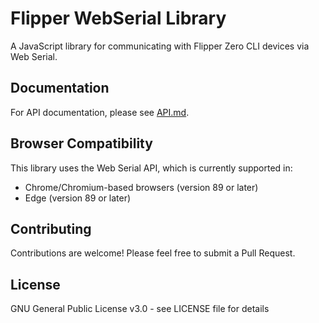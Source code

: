 # Flipper WebSerial Library

A JavaScript library for communicating with Flipper Zero CLI devices via Web Serial.

## Documentation

For API documentation, please see [API.md](API.md).

## Browser Compatibility

This library uses the Web Serial API, which is currently supported in:
- Chrome/Chromium-based browsers (version 89 or later)
- Edge (version 89 or later)

## Contributing

Contributions are welcome! Please feel free to submit a Pull Request.

## License

GNU General Public License v3.0 - see LICENSE file for details 
